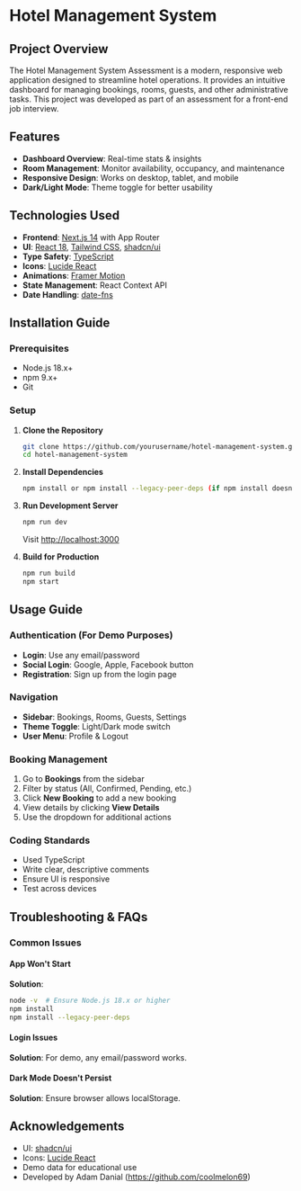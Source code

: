 # Hotel Management System

## Project Overview

The Hotel Management System Assessment is a modern, responsive web application designed to streamline hotel operations. It provides an intuitive dashboard for managing bookings, rooms, guests, and other administrative tasks. This project was developed as part of an assessment for a front-end job interview.

## Features

- **Dashboard Overview**: Real-time stats & insights
- **Room Management**: Monitor availability, occupancy, and maintenance
- **Responsive Design**: Works on desktop, tablet, and mobile
- **Dark/Light Mode**: Theme toggle for better usability

## Technologies Used

- **Frontend**: [Next.js 14](https://nextjs.org/) with App Router
- **UI**: [React 18](https://reactjs.org/), [Tailwind CSS](https://tailwindcss.com/), [shadcn/ui](https://ui.shadcn.com/)
- **Type Safety**: [TypeScript](https://www.typescriptlang.org/)
- **Icons**: [Lucide React](https://lucide.dev/)
- **Animations**: [Framer Motion](https://www.framer.com/motion/)
- **State Management**: React Context API
- **Date Handling**: [date-fns](https://date-fns.org/)

## Installation Guide

### Prerequisites

- Node.js 18.x+
- npm 9.x+
- Git

### Setup

1. **Clone the Repository**
   ```sh
   git clone https://github.com/yourusername/hotel-management-system.git
   cd hotel-management-system
   ```

2. **Install Dependencies**
   ```sh
   npm install or npm install --legacy-peer-deps (if npm install doesn't work)
   ```

3. **Run Development Server**
   ```sh
   npm run dev
   ```
   Visit [http://localhost:3000](http://localhost:3000)

4. **Build for Production**
   ```sh
   npm run build
   npm start
   ```

## Usage Guide

### Authentication (For Demo Purposes)

- **Login**: Use any email/password
- **Social Login**: Google, Apple, Facebook button
- **Registration**: Sign up from the login page

### Navigation

- **Sidebar**: Bookings, Rooms, Guests, Settings
- **Theme Toggle**: Light/Dark mode switch
- **User Menu**: Profile & Logout

### Booking Management

1. Go to **Bookings** from the sidebar
2. Filter by status (All, Confirmed, Pending, etc.)
3. Click **New Booking** to add a new booking 
4. View details by clicking **View Details**
5. Use the dropdown for additional actions

### Coding Standards

- Used TypeScript
- Write clear, descriptive comments
- Ensure UI is responsive
- Test across devices

## Troubleshooting & FAQs

### Common Issues

#### App Won't Start
**Solution**:
```sh
node -v  # Ensure Node.js 18.x or higher
npm install
npm install --legacy-peer-deps
```

#### Login Issues
**Solution**: For demo, any email/password works. 


#### Dark Mode Doesn't Persist
**Solution**: Ensure browser allows localStorage.

## Acknowledgements

- UI: [shadcn/ui](https://ui.shadcn.com/)
- Icons: [Lucide React](https://lucide.dev/)
- Demo data for educational use
- Developed by Adam Danial (https://github.com/coolmelon69)


